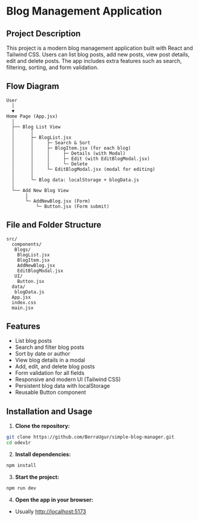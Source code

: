 # Blog Management Application

## Project Description
This project is a modern blog management application built with React and Tailwind CSS. Users can list blog posts, add new posts, view post details, edit and delete posts. The app includes extra features such as search, filtering, sorting, and form validation.

## Flow Diagram
```
User
  │
  ▼
Home Page (App.jsx)
  │
  ├── Blog List View
  │      │
  │      ├─ BlogList.jsx
  │      │     ├─ Search & Sort
  │      │     ├─ BlogItem.jsx (for each blog)
  │      │     │     ├─ Details (with Modal)
  │      │     │     ├─ Edit (with EditBlogModal.jsx)
  │      │     │     └─ Delete
  │      │     └─ EditBlogModal.jsx (modal for editing)
  │      │
  │      └─ Blog data: localStorage + blogData.js
  │
  └── Add New Blog View
       │
       └─ AddNewBlog.jsx (Form)
           └─ Button.jsx (Form submit)
```

## File and Folder Structure
```
src/
  components/
   Blogs/
    BlogList.jsx
    BlogItem.jsx
    AddNewBlog.jsx
    EditBlogModal.jsx
   UI/
    Button.jsx
  data/
   blogData.js
  App.jsx
  index.css
  main.jsx
```

## Features
- List blog posts
- Search and filter blog posts
- Sort by date or author
- View blog details in a modal
- Add, edit, and delete blog posts
- Form validation for all fields
- Responsive and modern UI (Tailwind CSS)
- Persistent blog data with localStorage
- Reusable Button component

## Installation and Usage
1. **Clone the repository:**
  ```bash
  git clone https://github.com/BerraUgur/simple-blog-manager.git
  cd odev1r
  ```
2. **Install dependencies:**
  ```bash
  npm install
  ```
3. **Start the project:**
  ```bash
  npm run dev
  ```
4. **Open the app in your browser:**
  - Usually [http://localhost:5173](http://localhost:5173)